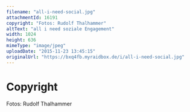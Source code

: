 ```yaml
---
filename: "all-i-need-social.jpg"
attachmentId: 16191
copyright: "Fotos: Rudolf Thalhammer"
altText: "all i need soziale Engagement"
width: 1024
height: 636
mimeType: "image/jpeg"
uploadDate: "2015-11-23 13:45:15"
originalUrl: "https://bxq4fb.myraidbox.de/i/all-i-need-social.jpg"
---
```


# Copyright

Fotos: Rudolf Thalhammer
